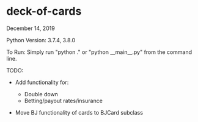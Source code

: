 
# deck-of-cards

December 14, 2019

Python Version: 3.7.4, 3.8.0

To Run: Simply run "python ." or "python \_\_main\_\_.py" from the command line.

TODO:

* Add functionality for:
  * Double down
  * Betting/payout rates/insurance

* Move BJ functionality of cards to BJCard subclass

